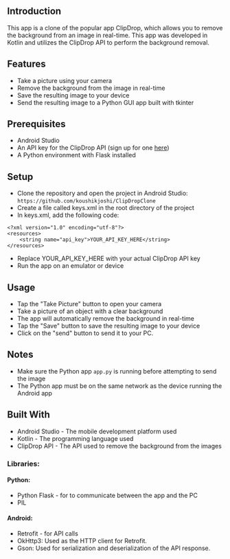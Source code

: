 ## Introduction
This app is a clone of the popular app ClipDrop, which allows you to remove the background from an image in real-time. This app was developed in Kotlin and utilizes the ClipDrop API to perform the background removal.

## Features
- Take a picture using your camera
- Remove the background from the image in real-time
- Save the resulting image to your device
- Send the resulting image to a Python GUI app built with tkinter

## Prerequisites
- Android Studio
- An API key for the ClipDrop API (sign up for one [here](https://clipdrop.co/apis/docs/remove-background))
- A Python environment with Flask installed

## Setup
- Clone the repository and open the project in Android Studio:
`https://github.com/koushikjoshi/ClipDropClone`
- Create a file called keys.xml in the root directory of the project
- In keys.xml, add the following code:

```
<?xml version="1.0" encoding="utf-8"?>
<resources>
    <string name="api_key">YOUR_API_KEY_HERE</string>
</resources>
```

- Replace YOUR_API_KEY_HERE with your actual ClipDrop API key
- Run the app on an emulator or device

## Usage
- Tap the "Take Picture" button to open your camera
- Take a picture of an object with a clear background
- The app will automatically remove the background in real-time
- Tap the "Save" button to save the resulting image to your device
- Click on the "send" button to send it to your PC.

## Notes
- Make sure the Python app `app.py` is running before attempting to send the image
- The Python app must be on the same network as the device running the Android app

## Built With
- Android Studio - The mobile development platform used
- Kotlin - The programming language used
- ClipDrop API - The API used to remove the background from the images

### Libraries:

#### Python:
- Python Flask - for to communicate between the app and the PC
- PIL

#### Android:
- Retrofit - for API calls
- OkHttp3: Used as the HTTP client for Retrofit.
- Gson: Used for serialization and deserialization of the API response.